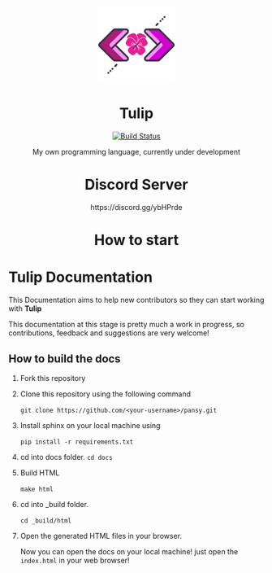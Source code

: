 <p align="center">
  <img width="30%" height="30%" src="images/Pansy.png">
</p>

<h1 align="center">
  Tulip
</h1>

<p align="center">
  <a href="https://semaphoreci.com/andrefpoliveira/pansy">
    <img src="https://semaphoreci.com/api/v1/andrefpoliveira/pansy/branches/master/badge.svg" alt="Build Status" />
  </a>
</p>

<p align="center"> 
  My own programming language, currently under development
</p>

<h1 align="center">
  Discord Server
</h1>
<p align="center">
  https://discord.gg/ybHPrde
</p>

<h1 align="center">
  How to start
</h1>

# Tulip Documentation

This Documentation aims to help new contributors so they can start working with **Tulip**

This documentation at this stage is pretty much a work in progress, so
contributions, feedback and suggestions are very welcome!

## How to build the docs

1. Fork this repository

2. Clone this repository using the following command

   `git clone https://github.com/<your-username>/pansy.git`

3. Install sphinx on your local machine using

   `pip install -r requirements.txt`

4. cd into docs folder.
   `cd docs`

5. Build HTML

   `make html`

6. cd into \_build folder.

   `cd _build/html`

7. Open the generated HTML files in your browser.

   Now you can open the docs on your local machine! just open the `index.html` in your web browser!

